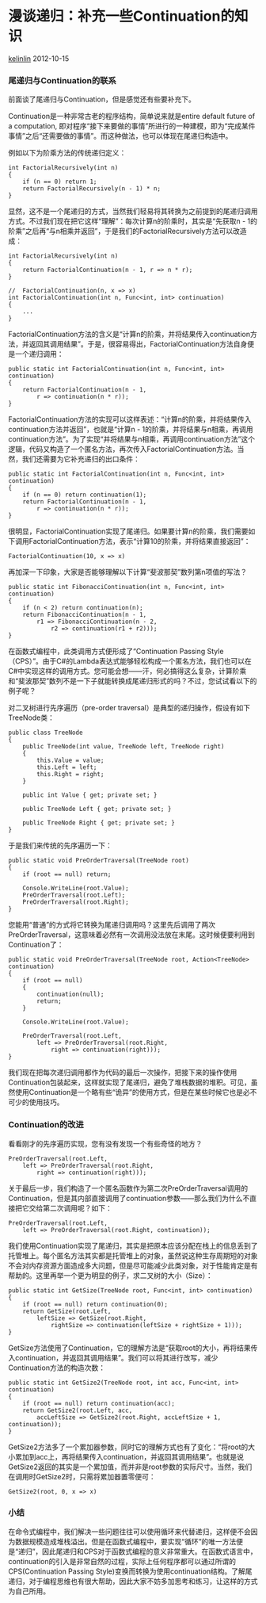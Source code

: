 # 漫谈递归：补充一些Continuation的知识

 [kelinlin][0]  2012-10-15 

### 尾递归与Continuation的联系

前面谈了尾递归与Continuation，但是感觉还有些要补充下。  
  
Continuation是一种非常古老的程序结构，简单说来就是entire default future of a computation, 即对程序“接下来要做的事情”所进行的一种建模，即为“完成某件事情”之后“还需要做的事情”。而这种做法，也可以体现在尾递归构造中。   
  
例如以下为阶乘方法的传统递归定义：  


    int FactorialRecursively(int n)
    {
        if (n == 0) return 1;
        return FactorialRecursively(n - 1) * n;
    }

  
  
显然，这不是一个尾递归的方式，当然我们轻易将其转换为之前提到的尾递归调用方式。不过我们现在把它这样“理解”：每次计算n的阶乘时，其实是“先获取n - 1的阶乘”之后再“与n相乘并返回”，于是我们的FactorialRecursively方法可以改造成：  


    int FactorialRecursively(int n)
    {
        return FactorialContinuation(n - 1, r => n * r);
    }
    
    //  FactorialContinuation(n, x => x)
    int FactorialContinuation(int n, Func<int, int> continuation)
    {
        ...
    }

  
  
FactorialContinuation方法的含义是“计算n的阶乘，并将结果传入continuation方法，并返回其调用结果”。于是，很容易得出，FactorialContinuation方法自身便是一个递归调用：  


    public static int FactorialContinuation(int n, Func<int, int> continuation)
    {
        return FactorialContinuation(n - 1,
            r => continuation(n * r));
    }

  
  
FactorialContinuation方法的实现可以这样表述：“计算n的阶乘，并将结果传入continuation方法并返回”，也就是“计算n - 1的阶乘，并将结果与n相乘，再调用continuation方法”。为了实现“并将结果与n相乘，再调用continuation方法”这个逻辑，代码又构造了一个匿名方法，再次传入FactorialContinuation方法。当然，我们还需要为它补充递归的出口条件：  


    public static int FactorialContinuation(int n, Func<int, int> continuation)
    {
        if (n == 0) return continuation(1);
        return FactorialContinuation(n - 1,
            r => continuation(n * r));
    }

  
  
很明显，FactorialContinuation实现了尾递归。如果要计算n的阶乘，我们需要如下调用FactorialContinuation方法，表示“计算10的阶乘，并将结果直接返回”：  


    FactorialContinuation(10, x => x)

  
  
再加深一下印象，大家是否能够理解以下计算“斐波那契”数列第n项值的写法？  


    public static int FibonacciContinuation(int n, Func<int, int> continuation)
    {
        if (n < 2) return continuation(n);
        return FibonacciContinuation(n - 1,
            r1 => FibonacciContinuation(n - 2,
                r2 => continuation(r1 + r2)));
    }

  
  
在函数式编程中，此类调用方式便形成了“Continuation Passing Style（CPS）”。由于C#的Lambda表达式能够轻松构成一个匿名方法，我们也可以在C#中实现这样的调用方式。您可能会想——汗，何必搞得这么复杂，计算阶乘和“斐波那契”数列不是一下子就能转换成尾递归形式的吗？不过，您试试看以下的例子呢？  
  
对二叉树进行先序遍历（pre-order traversal）是典型的递归操作，假设有如下TreeNode类：  


    public class TreeNode
    {
        public TreeNode(int value, TreeNode left, TreeNode right)
        {
            this.Value = value;
            this.Left = left;
            this.Right = right;
        }
    
        public int Value { get; private set; }
    
        public TreeNode Left { get; private set; }
    
        public TreeNode Right { get; private set; }
    }

  
  
于是我们来传统的先序遍历一下：  


    public static void PreOrderTraversal(TreeNode root)
    {
        if (root == null) return;
    
        Console.WriteLine(root.Value);
        PreOrderTraversal(root.Left);
        PreOrderTraversal(root.Right);
    }

  
  
您能用“普通”的方式将它转换为尾递归调用吗？这里先后调用了两次PreOrderTraversal，这意味着必然有一次调用没法放在末尾。这时候便要利用到Continuation了：  


    public static void PreOrderTraversal(TreeNode root, Action<TreeNode> continuation)
    {
        if (root == null)
        {
            continuation(null);
            return;
        }
    
        Console.WriteLine(root.Value);
    
        PreOrderTraversal(root.Left,
            left => PreOrderTraversal(root.Right,
                right => continuation(right)));
    }

  
  
我们现在把每次递归调用都作为代码的最后一次操作，把接下来的操作使用Continuation包装起来，这样就实现了尾递归，避免了堆栈数据的堆积。可见，虽然使用Continuation是一个略有些“诡异”的使用方式，但是在某些时候它也是必不可少的使用技巧。  


### Continuation的改进

看看刚才的先序遍历实现，您有没有发现一个有些奇怪的地方？  


    PreOrderTraversal(root.Left,
        left => PreOrderTraversal(root.Right,
            right => continuation(right)));

  
  
关于最后一步，我们构造了一个匿名函数作为第二次PreOrderTraversal调用的Continuation，但是其内部直接调用了continuation参数——那么我们为什么不直接把它交给第二次调用呢？如下：  


    PreOrderTraversal(root.Left,
        left => PreOrderTraversal(root.Right, continuation));

  
  
我们使用Continuation实现了尾递归，其实是把原本应该分配在栈上的信息丢到了托管堆上。每个匿名方法其实都是托管堆上的对象，虽然说这种生存周期短的对象不会对内存资源方面造成多大问题，但是尽可能减少此类对象，对于性能肯定是有帮助的。这里再举一个更为明显的例子，求二叉树的大小（Size）：  


    public static int GetSize(TreeNode root, Func<int, int> continuation)
    {
        if (root == null) return continuation(0);
        return GetSize(root.Left,
            leftSize => GetSize(root.Right,
                rightSize => continuation(leftSize + rightSize + 1)));
    }

  
  
GetSize方法使用了Continuation，它的理解方法是“获取root的大小，再将结果传入continuation，并返回其调用结果”。我们可以将其进行改写，减少Continuation方法的构造次数：  


    public static int GetSize2(TreeNode root, int acc, Func<int, int> continuation)
    {
        if (root == null) return continuation(acc);
        return GetSize2(root.Left, acc,
            accLeftSize => GetSize2(root.Right, accLeftSize + 1, continuation));
    }

  
  
GetSize2方法多了一个累加器参数，同时它的理解方式也有了变化：“将root的大小累加到acc上，再将结果传入continuation，并返回其调用结果”。也就是说GetSize2返回的其实是一个累加值，而并非是root参数的实际尺寸。当然，我们在调用时GetSize2时，只需将累加器置零便可：  


    GetSize2(root, 0, x => x)

  


### 小结

在命令式编程中，我们解决一些问题往往可以使用循环来代替递归，这样便不会因为数据规模造成堆栈溢出。但是在函数式编程中，要实现“循环”的唯一方法便是“递归”，因此尾递归和CPS对于函数式编程的意义非常重大。在函数式语言中，continuation的引入是非常自然的过程，实际上任何程序都可以通过所谓的CPS(Continuation Passing Style)变换而转换为使用continuation结构。了解尾递归，对于编程思维也有很大帮助，因此大家不妨多加思考和练习，让这样的方式为自己所用。

[0]: http://www.lai18.com/user/214130.html
